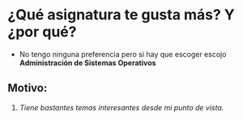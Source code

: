 # ¿Qué asignatura te gusta más? Y ¿por qué?
* No tengo ninguna preferencia pero si hay que escoger escojo **Administración de Sistemas Operativos**
## Motivo:
1. *Tiene bastantes temas interesantes desde mi punto de vista.*
